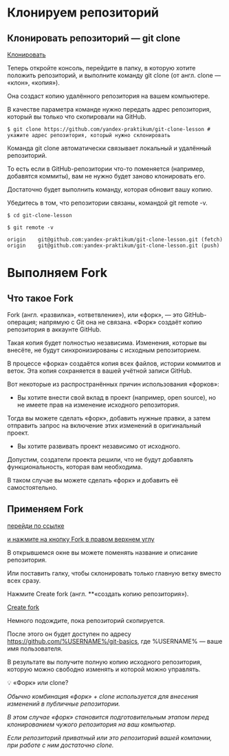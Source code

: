 # Клонируем репозиторий


## Клонировать репозиторий — git clone


[Клонировать](https://pictures.s3.yandex.net/resources/M3_T2_01_1687524779.png)

Теперь откройте консоль, перейдите в папку, в которую хотите положить репозиторий, и выполните команду git clone (от англ. clone — «клон», «копия»). 

Она создаст копию удалённого репозитория на вашем компьютере. 

В качестве параметра команде нужно передать адрес репозитория, который вы только что скопировали на GitHub.


```
$ git clone https://github.com/yandex-praktikum/git-clone-lesson # укажите адрес репозитория, который нужно склонировать

```

Команда git clone автоматически связывает локальный и удалённый репозиторий. 

То есть если в GitHub-репозитории что-то поменяется (например, добавятся коммиты), вам не нужно будет заново клонировать его. 

Достаточно будет выполнить команду, которая обновит вашу копию.

Убедитесь в том, что репозитории связаны, командой git remote -v.

```
$ cd git-clone-lesson

$ git remote -v

origin    git@github.com:yandex-praktikum/git-clone-lesson.git (fetch)
origin    git@github.com:yandex-praktikum/git-clone-lesson.git (push)

```


# Выполняем Fork


## Что такое Fork


Fork (англ. «развилка», «ответвление»), или «форк», — это GitHub-операция; напрямую с Git она не связана. «Форк» создаёт копию репозитория в аккаунте GitHub.

Такая копия будет полностью независима. Изменения, которые вы внесёте, не будут синхронизированы с исходным репозиторием.

В процессе «форка» создаётся копия всех файлов, истории коммитов и веток. Эта копия сохраняется в вашей учётной записи GitHub.

Вот некоторые из распространённых причин использования «форков»:

* Вы хотите внести свой вклад в проект (например, open source), но не имеете прав на изменение исходного репозитория.
 
Тогда вы можете сделать «форк», добавить нужные правки, а затем отправить запрос на включение этих изменений в оригинальный проект.

* Вы хотите развивать проект независимо от исходного. 

Допустим, создатели проекта решили, что не будут добавлять функциональность, которая вам необходима. 

В таком случае вы можете сделать «форк» и добавить её самостоятельно.


## Применяем Fork

[перейди по ссылке](https://github.com/yandex-praktikum/git-basics)


[и нажмите на кнопку Fork в правом верхнем углу](https://pictures.s3.yandex.net/resources/M3_T2_01-2_1687525544.png)

В открывшемся окне вы можете поменять название и описание репозитория.

Или поставить галку, чтобы склонировать только главную ветку вместо всех сразу.

Нажмите Create fork (англ. **«создать копию репозитория»).


[Create fork](https://pictures.s3.yandex.net/resources/M3_T2_02_1687525556.png)

Немного подождите, пока репозиторий скопируется. 

После этого он будет доступен по адресу https://github.com/%USERNAME%/git-basics, где %USERNAME% — ваше имя пользователя.

В результате вы получите полную копию исходного репозитория, которую можно свободно изменять и которой можно управлять.

💡 «Форк» или clone?

_Обычно комбинация «форк» + clone используется для внесения изменений в публичные репозитории._

_В этом случае «форк» становится подготовительным этапом перед клонированием чужого репозитория на ваш компьютер._

_Если репозиторий приватный или это репозиторий вашей компании, при работе с ним достаточно clone._


